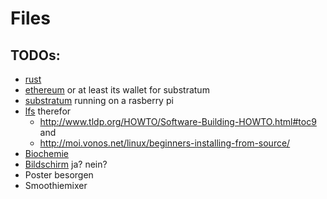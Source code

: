 # Files
## TODOs:
* [rust](https://doc.rust-lang.org/book/second-edition/ch01-02-hello-world.html)
* [ethereum](https://www.ethereum.org/) or at least its wallet for substratum
* [substratum](http://substratum.net/technology/) running on a rasberry pi
* [lfs](http://linuxfromscratch.org/lfs/view/stable/index.html) therefor
  + http://www.tldp.org/HOWTO/Software-Building-HOWTO.html#toc9 and 
  + http://moi.vonos.net/linux/beginners-installing-from-source/
* [Biochemie](http://employees.csbsju.edu/hjakubowski/classes/ch331/bcintro/default.html)
* [Bildschirm](https://www.amazon.de/gp/product/B00P6O3YYO/ref=ask_ql_qh_dp_hza) ja? nein?
* Poster besorgen
* Smoothiemixer
